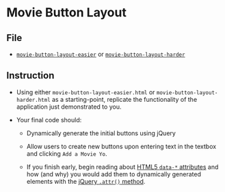 # Movie Button Layout

## File

- [`movie-button-layout-easier`](Unsolved/movie-button-layout-easier.html) or [`movie-button-layout-harder`](Unsolved/movie-button-layout-harder.html)

## Instruction

- Using either `movie-button-layout-easier.html` or `movie-button-layout-harder.html` as a starting-point, replicate the functionality of the application just demonstrated to you.

- Your final code should:

  - Dynamically generate the initial buttons using jQuery

  - Allow users to create new buttons upon entering text in the textbox and clicking `Add a Movie Yo`.

  - If you finish early, begin reading about [HTML5 `data-*` attributes](https://developer.mozilla.org/en-US/docs/Learn/HTML/Howto/Use_data_attributes) and how (and why) you would add them to dynamically generated elements with the [jQuery `.attr()` method](http://api.jquery.com/attr/).
